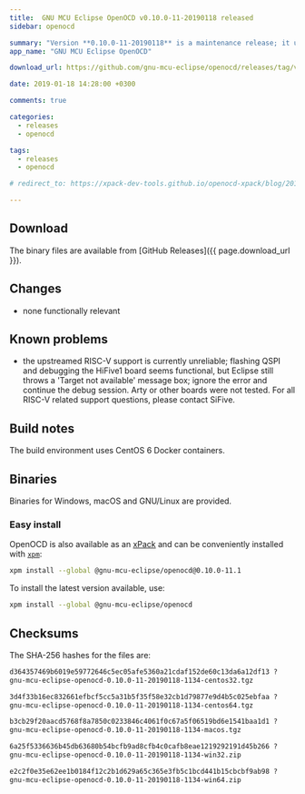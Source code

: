 ```yaml
---
title:  GNU MCU Eclipse OpenOCD v0.10.0-11-20190118 released
sidebar: openocd

summary: "Version **0.10.0-11-20190118** is a maintenance release; it updates to the latest master and removes the RISC-V patches."
app_name: "GNU MCU Eclipse OpenOCD"

download_url: https://github.com/gnu-mcu-eclipse/openocd/releases/tag/v0.10.0-11-20190118/

date: 2019-01-18 14:28:00 +0300

comments: true

categories:
  - releases
  - openocd

tags:
  - releases
  - openocd

# redirect_to: https://xpack-dev-tools.github.io/openocd-xpack/blog/2019/01/18/openocd-v0-10-0-11-20190118-released

---
```


## Download

The binary files are available from [GitHub Releases]({{ page.download_url }}).

## Changes

* none functionally relevant

## Known problems

* the upstreamed RISC-V support is currently unreliable; flashing QSPI and
  debugging the HiFive1 board seems functional, but Eclipse still throws a
  'Target not available' message box; ignore the error and continue the
  debug session. Arty or other boards were not tested. For all RISC-V
  related support questions, please contact SiFive.

## Build notes

The build environment uses CentOS 6 Docker containers.

## Binaries

Binaries for Windows, macOS and GNU/Linux are provided.

### Easy install

OpenOCD is also available as an [xPack](https://www.npmjs.com/package/@gnu-mcu-eclipse/openocd) and can be conveniently installed with [`xpm`](https://www.npmjs.com/package/xpm):

```sh
xpm install --global @gnu-mcu-eclipse/openocd@0.10.0-11.1
```

To install the latest version available, use:

```sh
xpm install --global @gnu-mcu-eclipse/openocd
```

## Checksums

The SHA-256 hashes for the files are:

```txt
d364357469b6019e59772646c5ec05afe5360a21cdaf152de60c13da6a12df13 ?
gnu-mcu-eclipse-openocd-0.10.0-11-20190118-1134-centos32.tgz

3d4f33b16ec832661efbcf5cc5a31b5f35f58e32cb1d79877e9d4b5c025ebfaa ?
gnu-mcu-eclipse-openocd-0.10.0-11-20190118-1134-centos64.tgz

b3cb29f20aacd5768f8a7850c0233846c4061f0c67a5f06519bd6e1541baa1d1 ?
gnu-mcu-eclipse-openocd-0.10.0-11-20190118-1134-macos.tgz

6a25f5336636b45db63680b54bcfb9ad8cfb4c0cafb8eae1219292191d45b266 ?
gnu-mcu-eclipse-openocd-0.10.0-11-20190118-1134-win32.zip

e2c2f0e35e62ee1b0184f12c2b1d629a65c365e3fb5c1bcd441b15cbcbf9ab98 ?
gnu-mcu-eclipse-openocd-0.10.0-11-20190118-1134-win64.zip
```
